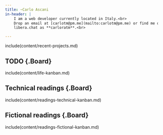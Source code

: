 ```yaml
---
title: ~Carlo Ascani
in-header: |
    I am a web developer currently located in Italy.<br>
    Drop an email at [carlotm@pm.me](mailto:carlotm@pm.me) or find me on
    libera.chat as **carloratm**.<br>

---
```


include(content/recent-projects.md)

## TODO {.Board}

include(content/life-kanban.md)

## Technical readings {.Board}

include(content/readings-technical-kanban.md)

## Fictional readings {.Board}

include(content/readings-fictional-kanban.md)

